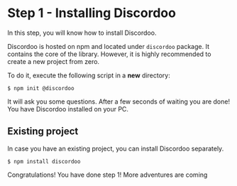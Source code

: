 # Step 1 - Installing Discordoo
In this step, you will know how to install Discordoo.

Discordoo is hosted on npm and located under `discordoo` package. It contains the core of the library. However, it is
highly recommended to create a new project from zero.

To do it, execute the following script in a **new** directory:

```shell
$ npm init @discordoo
```

It will ask you some questions. After a few seconds of waiting you are done! You have Discordoo installed on your PC.

## Existing project
In case you have an existing project, you can install Discordoo separately. 

```shell
$ npm install discordoo
```

Congratulations! You have done step 1! More adventures are coming
